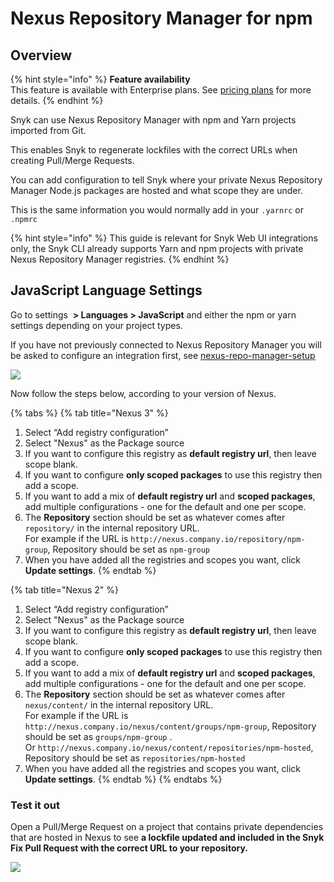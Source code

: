# Nexus Repository Manager for npm

## O**verview**

{% hint style="info" %}
**Feature availability**\
This feature is available with Enterprise plans. See [pricing plans](https://snyk.io/plans/) for more details.
{% endhint %}

Snyk can use Nexus Repository Manager with npm and Yarn projects imported from Git.

This enables Snyk to regenerate lockfiles with the correct URLs when creating Pull/Merge Requests.

You can add configuration to tell Snyk where your private Nexus Repository Manager Node.js packages are hosted and what scope they are under.

This is the same information you would normally add in your `.yarnrc` or `.npmrc`

{% hint style="info" %}
This guide is relevant for Snyk Web UI integrations only, the Snyk CLI already supports Yarn and npm projects with private Nexus Repository Manager registries.
{% endhint %}

## JavaScript Language Settings

Go to settings <img src="../../.gitbook/assets/cog_icon.png" alt="" data-size="line"> **> Languages > JavaScript** and either the npm or yarn settings depending on your project types.

If you have not previously connected to Nexus Repository Manager you will be asked to configure an integration first, see [nexus-repo-manager-setup](../package-repository-integrations/nexus-repo-manager-setup/ "mention")

![](<../../.gitbook/assets/Screenshot 2022-07-15 at 14.18.43.png>)

Now follow the steps below, according to your version of Nexus.

{% tabs %}
{% tab title="Nexus 3" %}
1. Select “Add registry configuration”
2. Select "Nexus" as the Package source
3. If you want to configure this registry as **default registry url**, then leave scope blank.
4. If you want to configure **only scoped packages** to use this registry then add a scope.
5. If you want to add a mix of **default registry url** and **scoped packages**, add multiple configurations - one for the default and one per scope.
6. The **Repository** section should be set as whatever comes after `repository/` in the internal repository URL.\
   For example if the URL is `http://nexus.company.io/repository/npm-group`, Repository should be set as `npm-group`
7. When you have added all the registries and scopes you want, click **Update settings**.
{% endtab %}

{% tab title="Nexus 2" %}
1. Select “Add registry configuration”
2. Select "Nexus" as the Package source
3. If you want to configure this registry as **default registry url**, then leave scope blank.
4. If you want to configure **only scoped packages** to use this registry then add a scope.
5. If you want to add a mix of **default registry url** and **scoped packages**, add multiple configurations - one for the default and one per scope.
6. The **Repository** section should be set as whatever comes after `nexus/content/` in the internal repository URL.\
   For example if the URL is `http://nexus.company.io/nexus/content/groups/npm-group`, Repository should be set as `groups/npm-group` .\
   Or `http://nexus.company.io/nexus/content/repositories/npm-hosted`, Repository should be set as `repositories/npm-hosted`
7. When you have added all the registries and scopes you want, click **Update settings**.
{% endtab %}
{% endtabs %}

### Test it out

Open a Pull/Merge Request on a project that contains private dependencies that are hosted in Nexus to see **a lockfile updated and included in the Snyk Fix Pull Request with the correct URL to your repository.**

![](<../../.gitbook/assets/Screenshot 2022-07-15 at 14.22.59.png>)
